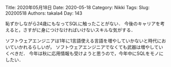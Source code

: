 ﻿Title: 2020年05月18日
Date: 2020-05-18
Category: Nikki
Tags: 
Slug: 20200518
Authors: takala4
Day: 143



恥ずかしながら24歳にもなってSQLに触ったことがない．
今後のキャリアを考えると，さすがに身につけなければいけないスキルな気がする．


ソフトウェアエンジニアは1年に1言語使える言語を増やしていかないと時代においていかれるらしいが，
ソフトウェアエンジニアでなくても武器は増やしていくべきだ．
今年は秋に応用情報も受けようと思うので，今年中にSQLをモノにしたい．
